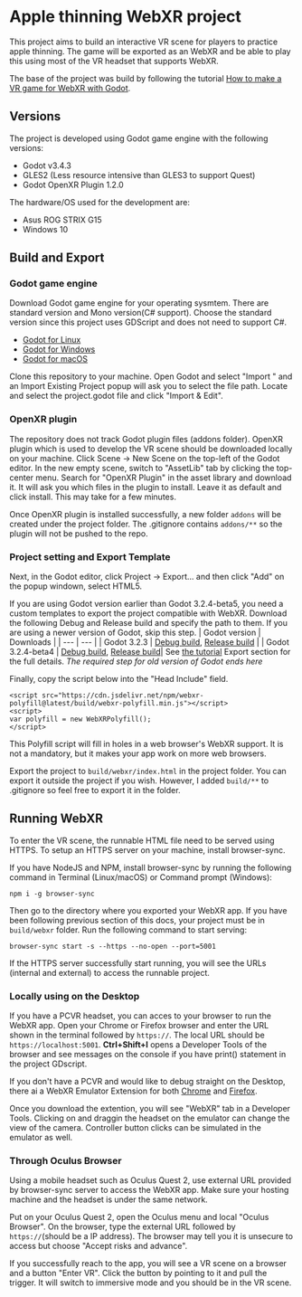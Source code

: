 # Apple thinning WebXR project

This project aims to build an interactive VR scene for players to practice apple thinning. The game will be exported as an WebXR and be able to play this using most of the VR headset that supports WebXR.

The base of the project was build by following the tutorial [How to make a VR game for WebXR with Godot](https://www.snopekgames.com/tutorial/2020/how-make-vr-game-webxr-godot). 

## Versions
The project is developed using Godot game engine with the following versions:

- Godot v3.4.3
- GLES2 (Less resource intensive than GLES3 to support Quest)
- Godot OpenXR Plugin 1.2.0

The hardware/OS used for the development are:

- Asus ROG STRIX G15
- Windows 10

## Build and Export

### Godot game engine

Download Godot game engine for your operating sysmtem. There are standard version and Mono version(C# support). Choose the standard version since this project uses GDScript and does not need to support C#.

- [Godot for Linux](https://godotengine.org/download/linux)
- [Godot for Windows](https://godotengine.org/download/windows)
- [Godot for macOS](https://godotengine.org/download/osx)

Clone this repository to your machine. Open Godot and select "Import
" and an Import Existing Project popup will ask you to select the file path. Locate and select the project.godot file and click "Import & Edit".

### OpenXR plugin

The repository does not track Godot plugin files (addons folder). OpenXR plugin which is used to develop the VR scene should be downloaded locally on your machine. Click Scene -> New Scene on the top-left of the Godot editor. In the new empty scene, switch to "AssetLib" tab by clicking the top-center menu. Search for "OpenXR Plugin" in the asset library and download it. It will ask you which files in the plugin to install. Leave it as default and click install. This may take for a few minutes. 

Once OpenXR plugin is installed successfully, a new folder `addons` will be created under the project folder. The .gitignore contains `addons/**` so the plugin will not be pushed to the repo.

### Project setting and Export Template

Next, in the Godot editor, click Project -> Export... and then click "Add" on the popup windown, select HTML5.

If you are using Godot version earlier than Godot 3.2.4-beta5, you need a custom templates to export the project compatible with WebXR. Download the following Debug and Release build and specify the path to them. If you are using a newer version of Godot, skip this step. 
| Godot version | Downloads | 
| --- | --- |
| Godot 3.2.3 | [Debug build](https://www.dropbox.com/s/q769fj6f88avtwa/godot.javascript.opt.debug.zip?dl=1), [Release build](https://www.dropbox.com/s/p5c1gmyq58fnq27/godot.javascript.opt.zip?dl=1) |
| Godot 3.2.4-beta4 | [Debug build](https://www.dropbox.com/s/4kou2nd5610paje/godot.javascript.opt.debug.zip?dl=1), [Release build](https://www.dropbox.com/s/y3emqzpadxzzkwt/godot.javascript.opt.zip?dl=1)|
See [the tutorial](https://www.snopekgames.com/tutorial/2020/how-make-vr-game-webxr-godot) Export section for the full details. 
_The required step for old version of Godot ends here_

Finally, copy the script below into the "Head Include" field.
```
<script src="https://cdn.jsdelivr.net/npm/webxr-polyfill@latest/build/webxr-polyfill.min.js"></script>
<script>
var polyfill = new WebXRPolyfill();
</script>
```

This Polyfill script will fill in holes in a web browser's WebXR support. It is not a mandatory, but it makes your app work on more web browsers.

Export the project to `build/webxr/index.html` in the project folder. You can export it outside the project if you wish. However, I added `build/**` to .gitignore so feel free to export it in the folder. 

## Running WebXR

To enter the VR scene, the runnable HTML file need to be served using HTTPS. To setup an HTTPS server on your machine, install browser-sync.

If you have NodeJS and NPM, install browser-sync by running the following command in Terminal (Linux/macOS) or Command prompt (Windows):

```
npm i -g browser-sync
```
Then go to the directory where you exported your WebXR app. If you have been following previous section of this docs, your project must be in `build/webxr` folder. Run the following command to start serving:

```
browser-sync start -s --https --no-open --port=5001
```

If the HTTPS server successfully start running, you will see the URLs (internal and external) to access the runnable project. 

### Locally using on the Desktop

If you have a PCVR headset, you can acces to your browser to run the WebXR app. 
Open your Chrome or Firefox browser and enter the URL shown in the terminal followed by `https://`. The local URL should be `https://localhost:5001`. **Ctrl+Shift+I** opens a Developer Tools of the browser and see messages on the console if you have print() statement in the project GDscript. 

If you don't have a PCVR and would like to debug straight on the Desktop, there ai a WebXR Emulator Extension for both [Chrome](https://chrome.google.com/webstore/detail/webxr-api-emulator/mjddjgeghkdijejnciaefnkjmkafnnje) and [Firefox](https://addons.mozilla.org/firefox/addon/webxr-api-emulator).


Once you download the extention, you will see "WebXR" tab in a Developer Tools. Clicking on and draggin the headset on the emulator can change the view of the camera. Controller button clicks can be simulated in the emulator as well. 

### Through Oculus Browser

Using a mobile headset such as Oculus Quest 2, use external URL provided by browser-sync server to access the WebXR app. Make sure your hosting machine and the headset is under the same network.

Put on your Oculus Quest 2, open the Oculus menu and local "Oculus Browser". On the browser, type the external URL followed by `https://`(should be a IP address). The browser may tell you it is unsecure to access but choose "Accept risks and advance". 

If you successfully reach to the app, you will see a VR scene on a browser and a button "Enter VR". Click the button by pointing to it and pull the trigger. It will switch to immersive mode and you should be in the VR scene. 
